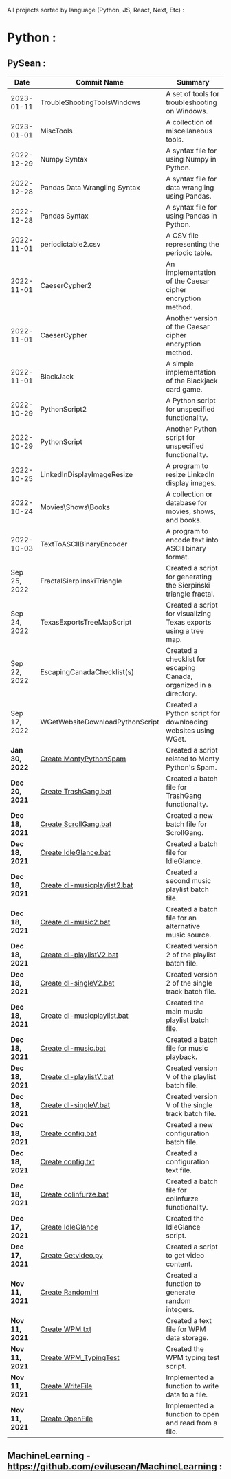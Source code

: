 All projects sorted by language (Python, JS, React, Next, Etc) :

# Python :
## PySean :
| Date                | Commit Name                                                                 | Summary                                      |
|---------------------|-------------------------------------------------------------------------------|----------------------------------------------|
| 2023-01-11 | TroubleShootingToolsWindows | A set of tools for troubleshooting on Windows. |
| 2023-01-01 | MiscTools | A collection of miscellaneous tools. |
| 2022-12-29 | Numpy Syntax | A syntax file for using Numpy in Python. |
| 2022-12-28 | Pandas Data Wrangling Syntax | A syntax file for data wrangling using Pandas. |
| 2022-12-28 | Pandas Syntax | A syntax file for using Pandas in Python. |
| 2022-11-01 | periodictable2.csv | A CSV file representing the periodic table. |
| 2022-11-01 | CaeserCypher2 | An implementation of the Caesar cipher encryption method. |
| 2022-11-01 | CaeserCypher | Another version of the Caesar cipher encryption method. |
| 2022-11-01 | BlackJack | A simple implementation of the Blackjack card game. |
| 2022-10-29 | PythonScript2 | A Python script for unspecified functionality. |
| 2022-10-29 | PythonScript | Another Python script for unspecified functionality. |
| 2022-10-25 | LinkedInDisplayImageResize | A program to resize LinkedIn display images. |
| 2022-10-24 | Movies\\Shows\\Books | A collection or database for movies, shows, and books. |
| 2022-10-03 | TextToASCIIBinaryEncoder | A program to encode text into ASCII binary format. |
| Sep 25, 2022 | FractalSierplinskiTriangle | Created a script for generating the Sierpiński triangle fractal. |
| Sep 24, 2022 | TexasExportsTreeMapScript | Created a script for visualizing Texas exports using a tree map. |
| Sep 22, 2022 | EscapingCanadaChecklist(s) | Created a checklist for escaping Canada, organized in a directory. |
| Sep 17, 2022 | WGetWebsiteDownloadPythonScript | Created a Python script for downloading websites using WGet. |
| **Jan 30, 2022**    | [Create MontyPythonSpam](https://github.com/evilusean/Pysean/commit/dac8a9a) | Created a script related to Monty Python's Spam. |
| **Dec 20, 2021**    | [Create TrashGang.bat](https://github.com/evilusean/Pysean/commit/f751485)   | Created a batch file for TrashGang functionality. |
| **Dec 18, 2021**    | [Create ScrollGang.bat](https://github.com/evilusean/Pysean/commit/b4fda38) | Created a new batch file for ScrollGang.    |
| **Dec 18, 2021**    | [Create IdleGlance.bat](https://github.com/evilusean/Pysean/commit/d8ccabd) | Created a batch file for IdleGlance.        |
| **Dec 18, 2021**    | [Create dl-musicplaylist2.bat](https://github.com/evilusean/Pysean/commit/ed94ae4) | Created a second music playlist batch file. |
| **Dec 18, 2021**    | [Create dl-music2.bat](https://github.com/evilusean/Pysean/commit/2d2e32f)   | Created a batch file for an alternative music source. |
| **Dec 18, 2021**    | [Create dl-playlistV2.bat](https://github.com/evilusean/Pysean/commit/b48dc9a) | Created version 2 of the playlist batch file. |
| **Dec 18, 2021**    | [Create dl-singleV2.bat](https://github.com/evilusean/Pysean/commit/6d3b2fa)  | Created version 2 of the single track batch file. |
| **Dec 18, 2021**    | [Create dl-musicplaylist.bat](https://github.com/evilusean/Pysean/commit/b914f46) | Created the main music playlist batch file. |
| **Dec 18, 2021**    | [Create dl-music.bat](https://github.com/evilusean/Pysean/commit/159fa9d)    | Created a batch file for music playback.    |
| **Dec 18, 2021**    | [Create dl-playlistV.bat](https://github.com/evilusean/Pysean/commit/c820596) | Created version V of the playlist batch file. |
| **Dec 18, 2021**    | [Create dl-singleV.bat](https://github.com/evilusean/Pysean/commit/93c40d7)   | Created version V of the single track batch file. |
| **Dec 18, 2021**    | [Create config.bat](https://github.com/evilusean/Pysean/commit/c05c1f2)      | Created a new configuration batch file.     |
| **Dec 18, 2021**    | [Create config.txt](https://github.com/evilusean/Pysean/commit/b0e82fc)      | Created a configuration text file.          |
| **Dec 18, 2021**    | [Create colinfurze.bat](https://github.com/evilusean/Pysean/commit/4d8d2ba)  | Created a batch file for colinfurze functionality. |
| **Dec 17, 2021**    | [Create IdleGlance](https://github.com/evilusean/Pysean/commit/2c00bd3)      | Created the IdleGlance script.              |
| **Dec 17, 2021**    | [Create Getvideo.py](https://github.com/evilusean/Pysean/commit/253ef92)     | Created a script to get video content.      |
| **Nov 11, 2021**    | [Create RandomInt](https://github.com/evilusean/Pysean/commit/8d7d272)      | Created a function to generate random integers. |
| **Nov 11, 2021**    | [Create WPM.txt](https://github.com/evilusean/Pysean/commit/85736a1)        | Created a text file for WPM data storage.    |
| **Nov 11, 2021**    | [Create WPM_TypingTest](https://github.com/evilusean/Pysean/commit/d3fea8c) | Created the WPM typing test script.          |
| **Nov 11, 2021**    | [Create WriteFile](https://github.com/evilusean/Pysean/commit/3e5b65d)      | Implemented a function to write data to a file. |
| **Nov 11, 2021**    | [Create OpenFile](https://github.com/evilusean/Pysean/commit/f6ff318)       | Implemented a function to open and read from a file. |

## MachineLearning - https://github.com/evilusean/MachineLearning :
